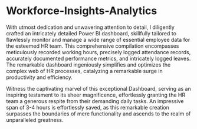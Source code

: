 # Workforce-Insights-Analytics

With utmost dedication and unwavering attention to detail, I diligently crafted an intricately detailed Power BI dashboard, skillfully tailored to flawlessly monitor and manage a wide range of essential employee data for the esteemed HR team. This comprehensive compilation encompasses meticulously recorded working hours, precisely logged attendance records, accurately documented performance metrics, and intricately logged leaves. The remarkable dashboard ingeniously simplifies and optimizes the complex web of HR processes, catalyzing a remarkable surge in productivity and efficiency.

Witness the captivating marvel of this exceptional Dashboard, serving as an inspiring testament to its sheer magnificence, effortlessly granting the HR team a generous respite from their demanding daily tasks. An impressive span of 3-4 hours is effortlessly saved, as this remarkable creation surpasses the boundaries of mere functionality and ascends to the realm of unparalleled greatness.
